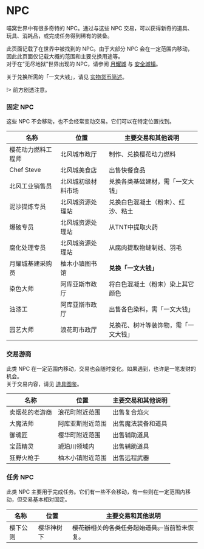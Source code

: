 # NPC

喵窝世界中有很多奇特的 NPC。通过与这些 NPC 交易，可以获得新奇的道具、玩具、消耗品，或完成任务得到稀有的装备。

此页面记载了在世界中被找到的 NPC。由于大部分 NPC 会在一定范围内移动，因此此页面仅记载大概的范围和主要兑换用途等。  
对于在“无尽地狱”世界出现的 NPC，请参阅 [月耀城](inf/lunar-flare) 与 [安全城镇](inf/safety-towns.md)。

关于兑换所需的「一文大钱」，请见 [实物货币简述](inf/items.md#实物货币简述)。

!> 前方剧透注意。


### 固定 NPC

这些 NPC 不会移动，也不会经常变动交易。它们可以在特定位置找到。

| 名称 | 位置 | 主要交易和其他说明 |
| --- | --- | --- |
| 樱花动力燃料工程师 | 北风城市政厅 | 制作、兑换樱花动力燃料 |
| Chef Steve | 北风城美食店 | 出售快餐食品 |
| 北风工业销售员 | 北风城初级材料市场 | 兑换各类基础建材，需「一文大钱」 |
| 泥沙提炼专员 | 北风城资源处理站 | 兑换白色混凝土（粉末）、红沙、粘土 |
| 爆破专员 | 北风城资源处理站 | 从TNT中提取火药 |
| 腐化处理专员 | 北风城资源处理站 | 从腐肉提取物缝制线、羽毛 |
| 月耀城基建采购员 | 柚木小镇图书馆 | **兑换「一文大钱」** |
| 染色大师 | 阿库亚斯市政厅 | 将白色混凝土（粉末）染上其它颜色 |
| 油漆工 | 阿库亚斯市政厅 | 出售各色染料，需「一文大钱」 |
| 园艺大师 | 浪花町市政厅 | 兑换花、树叶等装饰物，需「一文大钱」 |

### 交易游商 

此类 NPC 在一定范围内移动，交易也会随时变化。如果遇到，也许是一笔发财的机会。  
关于交易内容，请见 [道具图鉴](space/items)。

| 名称 | 位置 | 主要交易和其他说明 |
| --- | --- | --- |
| 卖烟花的老游商 | 浪花町附近范围 | 出售复合焰火 |
| 大魔法师 | 阿库亚斯附近范围 | 出售魔法装备和道具 |
| 御魂匠 | 樱华町附近范围 | 出售辅助道具 |
| 宝蓝精灵 | 琥珀川领域内 | 出售辅助道具 |
| 狂野火枪手 | 柚木小镇附近范围 | 出售远程武器 |

### 任务 NPC

此类 NPC 主要用于完成任务。它们有一些不会移动，有一些则在一定范围内移动，但交易基本相对固定。

| 名称 | 位置 | 主要交易和其他说明 |
| --- | --- | --- |
| 樱下公则 | 樱华神树下 | ~~樱花辦相关的各类任务起始道具。~~当前暂未恢复。 |

